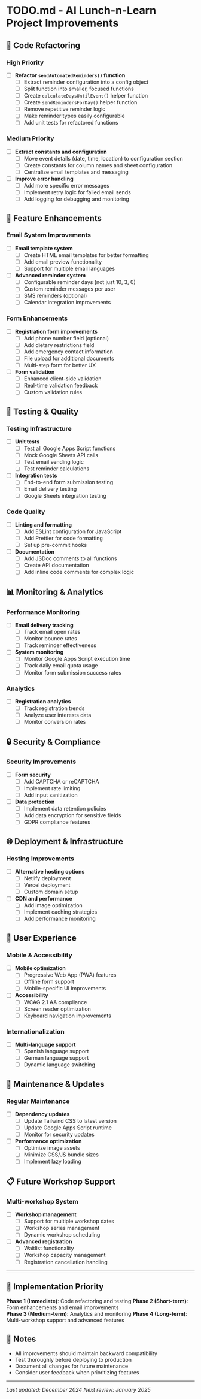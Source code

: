 # TODO.md - AI Lunch-n-Learn Project Improvements

## 🔧 Code Refactoring

### High Priority
- [ ] **Refactor `sendAutomatedReminders()` function**
  - [ ] Extract reminder configuration into a config object
  - [ ] Split function into smaller, focused functions
  - [ ] Create `calculateDaysUntilEvent()` helper function
  - [ ] Create `sendRemindersForDay()` helper function
  - [ ] Remove repetitive reminder logic
  - [ ] Make reminder types easily configurable
  - [ ] Add unit tests for refactored functions

### Medium Priority
- [ ] **Extract constants and configuration**
  - [ ] Move event details (date, time, location) to configuration section
  - [ ] Create constants for column names and sheet configuration
  - [ ] Centralize email templates and messaging

- [ ] **Improve error handling**
  - [ ] Add more specific error messages
  - [ ] Implement retry logic for failed email sends
  - [ ] Add logging for debugging and monitoring

## 🚀 Feature Enhancements

### Email System Improvements
- [ ] **Email template system**
  - [ ] Create HTML email templates for better formatting
  - [ ] Add email preview functionality
  - [ ] Support for multiple email languages

- [ ] **Advanced reminder system**
  - [ ] Configurable reminder days (not just 10, 3, 0)
  - [ ] Custom reminder messages per user
  - [ ] SMS reminders (optional)
  - [ ] Calendar integration improvements

### Form Enhancements
- [ ] **Registration form improvements**
  - [ ] Add phone number field (optional)
  - [ ] Add dietary restrictions field
  - [ ] Add emergency contact information
  - [ ] File upload for additional documents
  - [ ] Multi-step form for better UX

- [ ] **Form validation**
  - [ ] Enhanced client-side validation
  - [ ] Real-time validation feedback
  - [ ] Custom validation rules

## 🧪 Testing & Quality

### Testing Infrastructure
- [ ] **Unit tests**
  - [ ] Test all Google Apps Script functions
  - [ ] Mock Google Sheets API calls
  - [ ] Test email sending logic
  - [ ] Test reminder calculations

- [ ] **Integration tests**
  - [ ] End-to-end form submission testing
  - [ ] Email delivery testing
  - [ ] Google Sheets integration testing

### Code Quality
- [ ] **Linting and formatting**
  - [ ] Add ESLint configuration for JavaScript
  - [ ] Add Prettier for code formatting
  - [ ] Set up pre-commit hooks

- [ ] **Documentation**
  - [ ] Add JSDoc comments to all functions
  - [ ] Create API documentation
  - [ ] Add inline code comments for complex logic

## 📊 Monitoring & Analytics

### Performance Monitoring
- [ ] **Email delivery tracking**
  - [ ] Track email open rates
  - [ ] Monitor bounce rates
  - [ ] Track reminder effectiveness

- [ ] **System monitoring**
  - [ ] Monitor Google Apps Script execution time
  - [ ] Track daily email quota usage
  - [ ] Monitor form submission success rates

### Analytics
- [ ] **Registration analytics**
  - [ ] Track registration trends
  - [ ] Analyze user interests data
  - [ ] Monitor conversion rates

## 🔒 Security & Compliance

### Security Improvements
- [ ] **Form security**
  - [ ] Add CAPTCHA or reCAPTCHA
  - [ ] Implement rate limiting
  - [ ] Add input sanitization

- [ ] **Data protection**
  - [ ] Implement data retention policies
  - [ ] Add data encryption for sensitive fields
  - [ ] GDPR compliance features

## 🌐 Deployment & Infrastructure

### Hosting Improvements
- [ ] **Alternative hosting options**
  - [ ] Netlify deployment
  - [ ] Vercel deployment
  - [ ] Custom domain setup

- [ ] **CDN and performance**
  - [ ] Add image optimization
  - [ ] Implement caching strategies
  - [ ] Add performance monitoring

## 📱 User Experience

### Mobile & Accessibility
- [ ] **Mobile optimization**
  - [ ] Progressive Web App (PWA) features
  - [ ] Offline form support
  - [ ] Mobile-specific UI improvements

- [ ] **Accessibility**
  - [ ] WCAG 2.1 AA compliance
  - [ ] Screen reader optimization
  - [ ] Keyboard navigation improvements

### Internationalization
- [ ] **Multi-language support**
  - [ ] Spanish language support
  - [ ] German language support
  - [ ] Dynamic language switching

## 🔄 Maintenance & Updates

### Regular Maintenance
- [ ] **Dependency updates**
  - [ ] Update Tailwind CSS to latest version
  - [ ] Update Google Apps Script runtime
  - [ ] Monitor for security updates

- [ ] **Performance optimization**
  - [ ] Optimize image assets
  - [ ] Minimize CSS/JS bundle sizes
  - [ ] Implement lazy loading

## 📋 Future Workshop Support

### Multi-workshop System
- [ ] **Workshop management**
  - [ ] Support for multiple workshop dates
  - [ ] Workshop series management
  - [ ] Dynamic workshop scheduling

- [ ] **Advanced registration**
  - [ ] Waitlist functionality
  - [ ] Workshop capacity management
  - [ ] Registration cancellation handling

---

## 🎯 Implementation Priority

**Phase 1 (Immediate)**: Code refactoring and testing
**Phase 2 (Short-term)**: Form enhancements and email improvements  
**Phase 3 (Medium-term)**: Analytics and monitoring
**Phase 4 (Long-term)**: Multi-workshop support and advanced features

## 📝 Notes

- All improvements should maintain backward compatibility
- Test thoroughly before deploying to production
- Document all changes for future maintenance
- Consider user feedback when prioritizing features

---

*Last updated: December 2024*
*Next review: January 2025*
